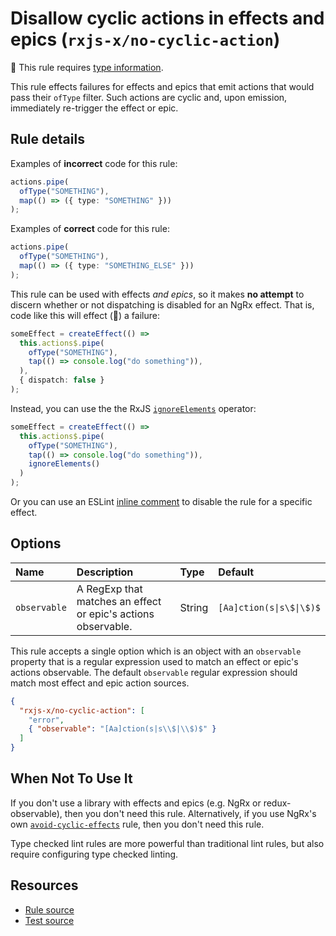 # Disallow cyclic actions in effects and epics (`rxjs-x/no-cyclic-action`)

💭 This rule requires [type information](https://typescript-eslint.io/linting/typed-linting).

<!-- end auto-generated rule header -->

This rule effects failures for effects and epics that emit actions that would pass their `ofType` filter. Such actions are cyclic and, upon emission, immediately re-trigger the effect or epic.

## Rule details

Examples of **incorrect** code for this rule:

```ts
actions.pipe(
  ofType("SOMETHING"),
  map(() => ({ type: "SOMETHING" }))
);
```

Examples of **correct** code for this rule:

```ts
actions.pipe(
  ofType("SOMETHING"),
  map(() => ({ type: "SOMETHING_ELSE" }))
);
```

This rule can be used with effects _and epics_, so it makes **no attempt** to discern whether or not dispatching is disabled for an NgRx effect. That is, code like this will effect (🙈) a failure:

```ts
someEffect = createEffect(() =>
  this.actions$.pipe(
    ofType("SOMETHING"),
    tap(() => console.log("do something")),
  ),
  { dispatch: false }
);
```

Instead, you can use the the RxJS [`ignoreElements`](https://rxjs.dev/api/operators/ignoreElements) operator:

```ts
someEffect = createEffect(() =>
  this.actions$.pipe(
    ofType("SOMETHING"),
    tap(() => console.log("do something")),
    ignoreElements()
  )
);
```

Or you can use an ESLint [inline comment](https://eslint.org/docs/user-guide/configuring#disabling-rules-with-inline-comments) to disable the rule for a specific effect.

## Options

<!-- begin auto-generated rule options list -->

| Name         | Description                                                   | Type   | Default                  |
| :----------- | :------------------------------------------------------------ | :----- | :----------------------- |
| `observable` | A RegExp that matches an effect or epic's actions observable. | String | `[Aa]ction(s\|s\$\|\$)$` |

<!-- end auto-generated rule options list -->

This rule accepts a single option which is an object with an `observable` property that is a regular expression used to match an effect or epic's actions observable. The default `observable` regular expression should match most effect and epic action sources.

```json
{
  "rxjs-x/no-cyclic-action": [
    "error",
    { "observable": "[Aa]ction(s|s\\$|\\$)$" }
  ]
}
```

## When Not To Use It

If you don't use a library with effects and epics (e.g. NgRx or redux-observable),
then you don't need this rule.
Alternatively, if you use NgRx's own [`avoid-cyclic-effects`](https://ngrx.io/guide/eslint-plugin/rules/avoid-cyclic-effects) rule,
then you don't need this rule.

Type checked lint rules are more powerful than traditional lint rules, but also require configuring type checked linting.

## Resources

- [Rule source](https://github.com/JasonWeinzierl/eslint-plugin-rxjs-x/blob/main/src/rules/no-cyclic-action.ts)
- [Test source](https://github.com/JasonWeinzierl/eslint-plugin-rxjs-x/blob/main/tests/rules/no-cyclic-action.test.ts)
